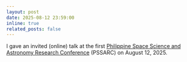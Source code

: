 ```yaml
---
layout: post
date: 2025-08-12 23:59:00
inline: true
related_posts: false
---
```


I gave an invited (online) talk at the first [Philippine Space Science and Astronomy Research Conference](https://www.facebook.com/PSSARC.Official/) (PSSARC) on August 12, 2025.
